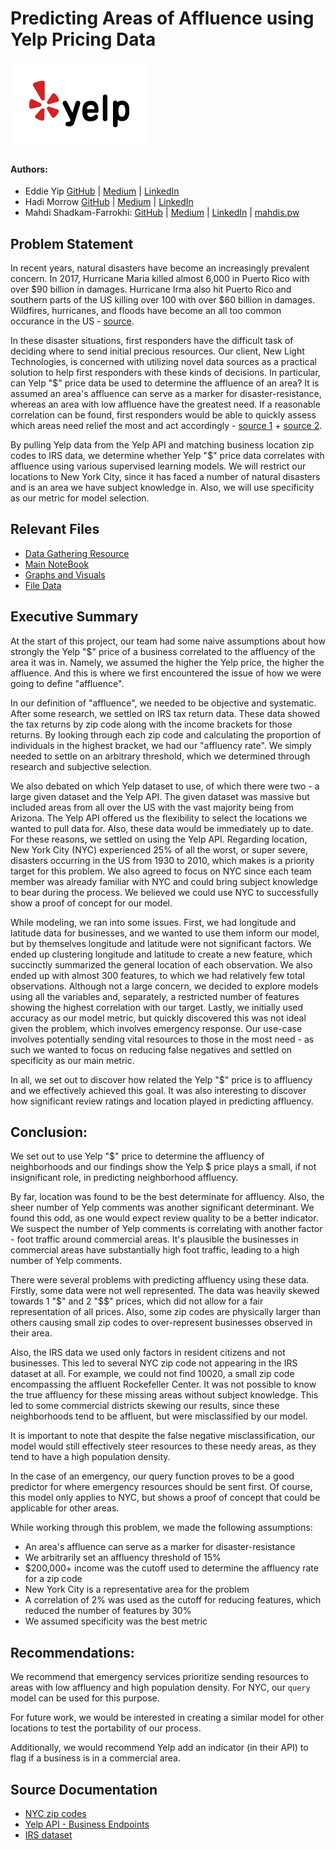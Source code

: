 # Predicting Areas of Affluence using Yelp Pricing Data
<img src="images/yelp.png">

#### Authors: 
- Eddie Yip  [GitHub](https://github.com/Tempyst) | [Medium](https://medium.com/@eddie.yip2) | [LinkedIn](https://www.linkedin.com/in/eddie-yip-2a37324b/)
- Hadi Morrow [GitHub](https://github.com/HadiMorrow) | [Medium](https://medium.com/@hadi.a.morrow) | [LinkedIn](https://www.linkedin.com/in/hadi-morrow-4b94164b/)
- Mahdi Shadkam-Farrokhi: [GitHub](https://github.com/Shaddyjr) | [Medium](https://medium.com/@mahdis.pw) | [LinkedIn](https://www.linkedin.com/in/mahdi-shadkam-farrokhi-m-s-8a410958/) | [mahdis.pw](http://mahdis.pw)

## Problem Statement

In recent years, natural disasters have become an increasingly prevalent concern. In 2017, Hurricane Maria killed almost 6,000 in Puerto Rico with over $90 billion in damages. Hurricane Irma also hit Puerto Rico and southern parts of the US killing over 100 with over $60 billion in damages. Wildfires, hurricanes, and floods have become an all too common occurance in the US - [source](https://en.wikipedia.org/wiki/List_of_natural_disasters_in_the_United_States).

In these disaster situations, first responders have the difficult task of deciding where to send initial precious resources. Our client, New Light Technologies, is concerned with utilizing novel data sources as a practical solution to help first responders with these kinds of decisions. In particular, can Yelp "$" price data be used to determine the affluence of an area? It is assumed an area's affluence can serve as a marker for disaster-resistance, whereas an area with low affluence have the greatest need. If a reasonable correlation can be found, first responders would be able to quickly assess which areas need relief the most and act accordingly - [source 1](https://www.scientificamerican.com/article/natural-disasters-by-location-rich-leave-and-poor-get-poorer/ ) + [source 2](http://communitystudies.qwriting.qc.cuny.edu/2011/11/09/income-distribution/).

By pulling Yelp data from the Yelp API and matching business location zip codes to IRS data, we determine whether Yelp "$" price data correlates with affluence using various supervised learning models. We will restrict our locations to New York City, since it has faced a number of natural disasters and is an area we have subject knowledge in. Also, we will use specificity as our metric for model selection.

## Relevant Files
- [Data Gathering Resource](yelp_data_gather.ipynb)
- [Main NoteBook](code/client_project_notebook.ipynb)
- [Graphs and Visuals](images)
- [File Data](data)

## Executive Summary 

At the start of this project, our team had some naive assumptions about how strongly the Yelp "$" price of a business correlated to the affluency of the area it was in. Namely, we assumed the higher the Yelp price, the higher the affluence. And this is where we first encountered the issue of how we were going to define "affluence".

In our definition of "affluence", we needed to be objective and systematic. After some research, we settled on IRS tax return data. These data showed the tax returns by zip code along with the income brackets for those returns. By looking through each zip code and calculating the proportion of individuals in the highest bracket, we had our "affluency rate". We simply needed to settle on an arbitrary threshold, which we determined through research and subjective selection.

We also debated on which Yelp dataset to use, of which there were two - a large given dataset and the Yelp API. The given dataset was massive but included areas from all over the US with the vast majority being from Arizona. The Yelp API offered us the flexibility to select the locations we wanted to pull data for. Also, these data would be immediately up to date. For these reasons, we settled on using the Yelp API. Regarding location, New York City (NYC) experienced 25% of all the worst, or super severe, disasters occurring in the US from 1930 to 2010, which makes is a priority target for this problem. We also agreed to focus on NYC since each team member was already familiar with NYC and could bring subject knowledge to bear during the process. 
We believed we could use NYC to successfully show a proof of concept for our model.

While modeling, we ran into some issues. First, we had longitude and latitude data for businesses, and we wanted to use them inform our model, but by themselves longitude and latitude were not significant factors. We ended up clustering longitude and latitude to create a new feature, which succinctly summarized the general location of each observation. We also ended up with almost 300 features, to which we had relatively few total observations. Although not a large concern, we decided to explore models using all the variables and, separately, a restricted number of features showing the highest correlation with our target. Lastly, we initially used accuracy as our model metric, but quickly discovered this was not ideal given the problem, which involves emergency response. Our use-case involves potentially sending vital resources to those in the most need - as such we wanted to focus on reducing false negatives and settled on specificity as our main metric.

In all, we set out to discover how related the Yelp "$" price is to affluency and we effectively achieved this goal. It was also interesting to discover how significant review ratings and location played in predicting affluency.


## Conclusion:
We set out to use Yelp "$" price to determine the affluency of neighborhoods and our findings show the Yelp $ price plays a small, if not insignificant role, in predicting neighborhood affluency.

By far, location was found to be the best determinate for affluency. Also, the sheer number of Yelp comments was another significant determinant. We found this odd, as one would expect review quality to be a better indicator. We suspect the number of Yelp comments is correlating with another factor - foot traffic around commercial areas. It's plausible the businesses in commercial areas have substantially high foot traffic, leading to a high number of Yelp comments.

There were several problems with predicting affluency using these data. Firstly, some data were not well represented. The data was heavily skewed towards 1 "$" and 2 "$$" prices, which did not allow for a fair representation of all prices. Also, some zip codes are physically larger than others causing small zip codes to over-represent businesses observed in their area.

Also, the IRS data we used only factors in resident citizens and not businesses. This led to several NYC zip code not appearing in the IRS dataset at all. For example, we could not find 10020, a small zip code encompassing the affluent Rockefeller Center. It was not possible to know the true affluency for these missing areas without subject knowledge. This led to some commercial districts skewing our results, since these neighborhoods tend to be affluent, but were misclassified by our model.

It is important to note that despite the false negative misclassification, our model would still effectively steer resources to these needy areas, as they tend to have a high population density.

In the case of an emergency, our query function proves to be a good predictor for where emergency resources should be sent first. Of course, this model only applies to NYC, but shows a proof of concept that could be applicable for other areas.

While working through this problem, we made the following assumptions:
- An area's affluence can serve as a marker for disaster-resistance
- We arbitrarily set an affluency threshold of 15%
- $200,000+ income was the cutoff used to determine the affluency rate for a zip code
- New York City is a representative area for the problem
- A correlation of 2% was used as the cutoff for reducing features, which reduced the number of features by 30%
- We assumed specificity was the best metric

## Recommendations:
We recommend that emergency services prioritize sending resources to areas with low affluency and high population density. For NYC, our `query` model can be used for this purpose.

For future work, we would be interested in creating a similar model for other locations to test the portability of our process.

Additionally, we would recommend Yelp add an indicator (in their API) to flag if a business is in a commercial area.


## Source Documentation

- [NYC zip codes](https://www.nycbynatives.com/nyc_info/new_york_city_zip_codes.php)
- [Yelp API - Business Endpoints](https://www.yelp.com/fusion)
- [IRS dataset](https://www.irs.gov/statistics/soi-tax-stats-individual-income-tax-statistics-2016-zip-code-data-soi)